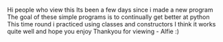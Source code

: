 Hi people who view this
Its been a few days since i made a new program
The goal of these simple programs is to continually get better at python
This time round i practiced using classes and constructors 
I think it works quite well and hope you enjoy
Thankyou for viewing - Alfie :)
